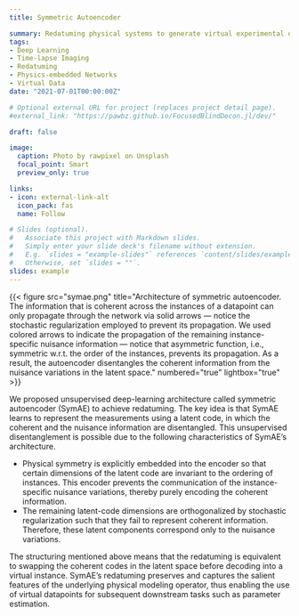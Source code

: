 ```yaml
---
title: Symmetric Autoencoder

summary: Redatuming physical systems to generate virtual experimental data.
tags:
- Deep Learning 
- Time-lapse Imaging
- Redatuming
- Physics-embedded Networks
- Virtual Data
date: "2021-07-01T00:00:00Z"

# Optional external URL for project (replaces project detail page).
#external_link: "https://pawbz.github.io/FocusedBlindDecon.jl/dev/"

draft: false

image:
  caption: Photo by rawpixel on Unsplash
  focal_point: Smart
  preview_only: true

links:
- icon: external-link-alt
  icon_pack: fas
  name: Follow

# Slides (optional).
#   Associate this project with Markdown slides.
#   Simply enter your slide deck's filename without extension.
#   E.g. `slides = "example-slides"` references `content/slides/example-slides.md`.
#   Otherwise, set `slides = ""`.
slides: example
---
```


{{< figure src="symae.png" title="Architecture of symmetric autoencoder.  The information that is coherent across the instances of a datapoint can only propagate through the network via solid arrows — notice the stochastic regularization employed to prevent its propagation. We used colored arrows to indicate the propagation of the remaining instance-specific nuisance information — notice that asymmetric function, i.e., symmetric w.r.t.  the order of the instances, prevents its propagation.  As a result, the autoencoder disentangles the coherent information from the nuisance variations in the latent space." numbered="true" lightbox="true" >}}

We proposed unsupervised deep-learning architecture called symmetric autoencoder (SymAE) to achieve
redatuming. The key idea is that SymAE learns to represent the measurements using a latent code, in which
the coherent and the nuisance information are disentangled. This unsupervised disentanglement is possible due
to the following characteristics of SymAE’s architecture.
* Physical symmetry is explicitly embedded into the encoder so that certain dimensions of the latent code are
invariant to the ordering of instances. This encoder prevents the communication of the instance-specific nuisance
variations, thereby purely encoding the coherent information. 
* The remaining latent-code dimensions are orthogonalized by stochastic regularization such that they
fail to represent coherent information. Therefore, these
latent components correspond only to the nuisance variations. 

The structuring mentioned above means that
the redatuming is equivalent to swapping the coherent
codes in the latent space before decoding into a virtual
instance. SymAE’s redatuming preserves and captures the salient features of
the underlying physical modeling operator, thus enabling the use of virtual datapoints for subsequent downstream
tasks such as parameter estimation.




